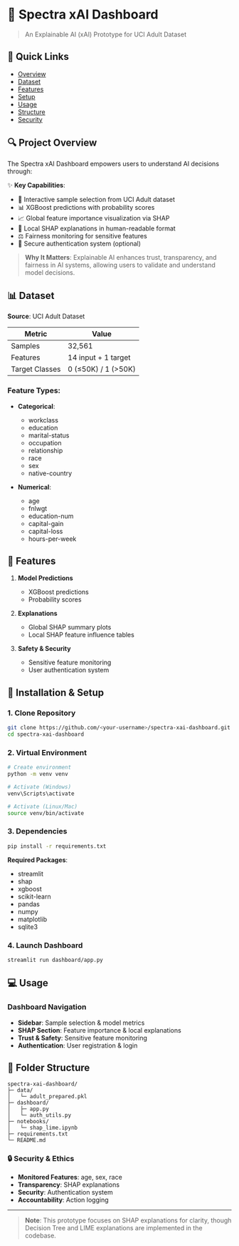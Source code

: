# 🎯 Spectra xAI Dashboard

> An Explainable AI (xAI) Prototype for UCI Adult Dataset

## 📌 Quick Links
- [Overview](#-project-overview)
- [Dataset](#-dataset)
- [Features](#-features)
- [Setup](#-installation--setup)
- [Usage](#-usage)
- [Structure](#-folder-structure)
- [Security](#-security--ethics)

## 🔍 Project Overview

The Spectra xAI Dashboard empowers users to understand AI decisions through:

✨ **Key Capabilities**:
- 🔄 Interactive sample selection from UCI Adult dataset
- 📊 XGBoost predictions with probability scores
- 📈 Global feature importance visualization via SHAP
- 🎯 Local SHAP explanations in human-readable format
- ⚖️ Fairness monitoring for sensitive features
- 🔐 Secure authentication system (optional)

> **Why It Matters**: Explainable AI enhances trust, transparency, and fairness in AI systems, allowing users to validate and understand model decisions.

## 📊 Dataset

**Source**: UCI Adult Dataset

| Metric | Value |
|--------|--------|
| Samples | 32,561 |
| Features | 14 input + 1 target |
| Target Classes | 0 (≤50K) / 1 (>50K) |

### Feature Types:
- **Categorical**:
  - workclass
  - education
  - marital-status
  - occupation
  - relationship
  - race
  - sex
  - native-country

- **Numerical**:
  - age
  - fnlwgt
  - education-num
  - capital-gain
  - capital-loss
  - hours-per-week

## 🌟 Features

1. **Model Predictions**
   - XGBoost predictions
   - Probability scores
   
2. **Explanations**
   - Global SHAP summary plots
   - Local SHAP feature influence tables
   
3. **Safety & Security**
   - Sensitive feature monitoring
   - User authentication system

## 🚀 Installation & Setup

### 1. Clone Repository
```bash
git clone https://github.com/<your-username>/spectra-xai-dashboard.git
cd spectra-xai-dashboard
```

### 2. Virtual Environment
```bash
# Create environment
python -m venv venv

# Activate (Windows)
venv\Scripts\activate

# Activate (Linux/Mac)
source venv/bin/activate
```

### 3. Dependencies
```bash
pip install -r requirements.txt
```

**Required Packages**:
- streamlit
- shap
- xgboost
- scikit-learn
- pandas
- numpy
- matplotlib
- sqlite3

### 4. Launch Dashboard
```bash
streamlit run dashboard/app.py
```

## 💻 Usage

### Dashboard Navigation
- **Sidebar**: Sample selection & model metrics
- **SHAP Section**: Feature importance & local explanations
- **Trust & Safety**: Sensitive feature monitoring
- **Authentication**: User registration & login

## 📁 Folder Structure
```
spectra-xai-dashboard/
├─ data/
│   └─ adult_prepared.pkl
├─ dashboard/
│   ├─ app.py
│   └─ auth_utils.py
├─ notebooks/
│   └─ shap_lime.ipynb
├─ requirements.txt
└─ README.md
```



### 🔒 Security & Ethics

- **Monitored Features**: age, sex, race
- **Transparency**: SHAP explanations
- **Security**: Authentication system
- **Accountability**: Action logging

---

> **Note**: This prototype focuses on SHAP explanations for clarity, though Decision Tree and LIME explanations are implemented in the codebase.
